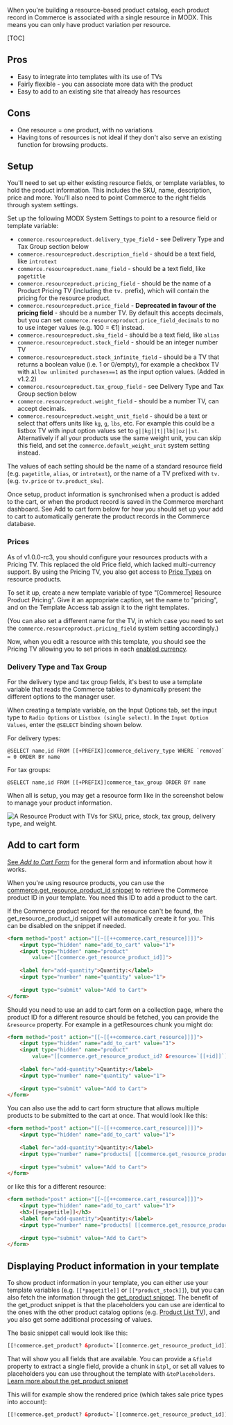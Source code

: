 When you're building a resource-based product catalog, each product record in Commerce is associated with a single resource in MODX. This means you can only have product variation per resource.

[TOC]

## Pros 

- Easy to integrate into templates with its use of TVs
- Fairly flexible - you can associate more data with the product
- Easy to add to an existing site that already has resources

## Cons

- One resource = one product, with no variations
- Having tons of resources is not ideal if they don't also serve an existing function for browsing products. 

## Setup

You'll need to set up either existing resource fields, or template variables, to hold the product information. This includes the SKU, name, description, price and more. You'll also need to point Commerce to the right fields through system settings. 

Set up the following MODX System Settings to point to a resource field or template variable:

- `commerce.resourceproduct.delivery_type_field` - see Delivery Type and Tax Group section below
- `commerce.resourceproduct.description_field` - should be a text field, like `introtext`
- `commerce.resourceproduct.name_field` - should be a text field, like `pagetitle`
- `commerce.resourceproduct.pricing_field` - should be the name of a Product Pricing TV (including the `tv.` prefix), which will contain the pricing for the resource product.
- `commerce.resourceproduct.price_field` - **Deprecated in favour of the pricing field** - should be a number TV. By default this accepts decimals, but you can set `commerce.resourceproduct.price_field_decimals` to no to use integer values (e.g. 100 = €1) instead. 
- `commerce.resourceproduct.sku_field` - should be a text field, like `alias`
- `commerce.resourceproduct.stock_field` - should be an integer number TV
- `commerce.resourceproduct.stock_infinite_field` - should be a TV that returns a boolean value (i.e. 1 or 0/empty), for example a checkbox TV with `Allow unlimited purchases==1` as the input option values. (Added in v1.2.2)
- `commerce.resourceproduct.tax_group_field` - see Delivery Type and Tax Group section below
- `commerce.resourceproduct.weight_field` - should be a number TV, can accept decimals. 
- `commerce.resourceproduct.weight_unit_field` - should be a text or select that offers units like `kg`, `g`, `lbs`, etc. For example this could be a listbox TV with input option values set to `g||kg||t||lb||oz||st`. Alternatively if all your products use the same weight unit, you can skip this field, and set the `commerce.default_weight_unit` system setting instead. 

The values of each setting should be the name of a standard resource field (e.g. `pagetitle`, `alias`, or `introtext`), or the name of a TV prefixed with `tv.` (e.g. `tv.price` or `tv.product_sku`). 

Once setup, product information is synchronised when a product is added to the cart, or when the product record is saved in the Commerce merchant dashboard. See Add to cart form below for how you should set up your add to cart to automatically generate the product records in the Commerce database.

### Prices

As of v1.0.0-rc3, you should configure your resources products with a Pricing TV. This replaced the old Price field, which lacked multi-currency support. By using the Pricing TV, you also get access to [Price Types](../Products/Price_Types) on resource products.

To set it up, create a new template variable of type "[Commerce] Resource Product Pricing". Give it an appropriate caption, set the name to "pricing", and on the Template Access tab assign it to the right templates. 

(You can also set a different name for the TV, in which case you need to set the `commerce.resourceproduct.pricing_field` system setting accordingly.)

Now, when you edit a resource with this template, you should see the Pricing TV allowing you to set prices in each [enabled currency](../Currencies).

### Delivery Type and Tax Group

For the delivery type and tax group fields, it's best to use a template variable that reads the Commerce tables to dynamically present the different options to the manager user. 

When creating a template variable, on the Input Options tab, set the input type to `Radio Options` or `Listbox (single select)`. In the `Input Option Values`, enter the `@SELECT` binding shown below.

For delivery types:

```
@SELECT name,id FROM [[+PREFIX]]commerce_delivery_type WHERE `removed` = 0 ORDER BY name
```

For tax groups:

```
@SELECT name,id FROM [[+PREFIX]]commerce_tax_group ORDER BY name
```

When all is setup, you may get a resource form like in the screenshot below to manage your product information.

![A Resource Product with TVs for SKU, price, stock, tax group, delivery type, and weight.](../../images/products/productresources.jpg)


## Add to cart form

[See _Add to Cart Form_](Add_to_Cart_Form) for the general form and information about how it works.

When you're using resource products, you can use the [commerce.get_resource_product_id snippet](../Snippets/get_resource_product_id) to retrieve the Commerce product ID in your template. You need this ID to add a product to the cart.

If the Commerce product record for the resource can't be found, the get_resource_product_id snippet will automatically create it for you. This can be disabled on the snippet if needed. 

```` html
<form method="post" action="[[~[[++commerce.cart_resource]]]]">
    <input type="hidden" name="add_to_cart" value="1">
    <input type="hidden" name="product"
        value="[[commerce.get_resource_product_id]]">
    
    <label for="add-quantity">Quantity:</label>
    <input type="number" name="quantity" value="1">
    
    <input type="submit" value="Add to Cart">
</form>
````

Should you need to use an add to cart form on a collection page, where the product ID for a different resource should be fetched, you can provide the `&resource` property. For example in a getResources chunk you might do:

```` html
<form method="post" action="[[~[[++commerce.cart_resource]]]]">
    <input type="hidden" name="add_to_cart" value="1">
    <input type="hidden" name="product"
        value="[[commerce.get_resource_product_id? &resource=`[[+id]]`]]">
    
    <label for="add-quantity">Quantity:</label>
    <input type="number" name="quantity" value="1">
    
    <input type="submit" value="Add to Cart">
</form>
````

You can also use the add to cart form structure that allows multiple products to be submitted to the cart at once. That would look like this:

```` html
<form method="post" action="[[~[[++commerce.cart_resource]]]]">
    <input type="hidden" name="add_to_cart" value="1">
    
    <label for="add-quantity">Quantity:</label>
    <input type="number" name="products[ [[commerce.get_resource_product_id]] ][quantity]" value="1">
    
    <input type="submit" value="Add to Cart">
</form>
````

or like this for a different resource:

```` html
<form method="post" action="[[~[[++commerce.cart_resource]]]]">
    <input type="hidden" name="add_to_cart" value="1">
    <h3>[[+pagetitle]]</h3>
    <label for="add-quantity">Quantity:</label>
    <input type="number" name="products[ [[commerce.get_resource_product_id? &resource=`[[+id]]`]] ][quantity]" value="1">
    
    <input type="submit" value="Add to Cart">
</form>
````

## Displaying Product information in your template

To show product information in your template,  you can either use your template variables (e.g. `[[*pagetitle]]` or `[[*product_stock]]`), but you can also fetch the information through the [get_product snippet](../Snippets/get_product). The benefit of the get_product snippet is that the placeholders you can use are identical to the ones with the other product catalog options (e.g. [Product List TV](Products_TV)), and you also get some additional processing of values. 

The basic snippet call would look like this:

```html
[[!commerce.get_product? &product=`[[commerce.get_resource_product_id]]`]]
```

That will show you all fields that are available. You can provide a `&field` property to extract a single field, provide a chunk in `&tpl`, or set all values to placeholders you can use throughout the template with `&toPlaceholders`. [Learn more about the get_product snippet](../Snippets/get_product)

This will for example show the rendered price (which takes sale price types into account):

```html
[[!commerce.get_product? &product=`[[commerce.get_resource_product_id]]` &field=`price_rendered`]]
```


